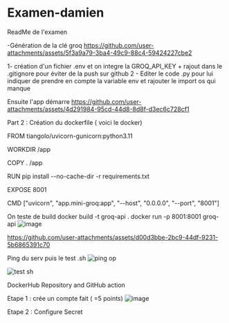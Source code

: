 # Examen-damien

ReadMe de l'examen

 -Génération de la clé groq
 https://github.com/user-attachments/assets/5f3a9a79-3ba4-49c9-88c4-59424227cbe2


1- création d'un fichier .env et on integre la GROQ_API_KEY + rajout dans le .gitignore pour éviter de la push sur github
2 - Editer le code .py pour lui indiquer de prendre en compte la variable env et rajouter le import os qui manque

Ensuite l'app démarre
https://github.com/user-attachments/assets/4d291984-95cd-44d8-8d8f-d3ec6c728cf1

Part 2 :
Création du dockerfile ( voici le docker) 

FROM tiangolo/uvicorn-gunicorn:python3.11

WORKDIR /app

COPY . /app

RUN pip install --no-cache-dir -r requirements.txt

EXPOSE 8001

CMD ["uvicorn", "app.mini-groq:app", "--host", "0.0.0.0", "--port", "8001"]

On teste de build
docker build -t groq-api .
docker run -p 8001:8001 groq-api
![image](https://github.com/user-attachments/assets/35bf7a52-ad69-47c7-8d5e-6f1847df9a57)

https://github.com/user-attachments/assets/d00d3bbe-2bc9-44df-9231-5b6865391c70


Ping du serv puis le test .sh
![ping op](https://github.com/user-attachments/assets/86a632fd-85c0-423f-83da-0e9c7923d994)


![test sh](https://github.com/user-attachments/assets/686d14ad-484d-4db6-87e8-4e838eedbff4)






DockerHub Repository and GitHub action 

Etape 1 : 
crée un compte fait ( =5 points)
![image](https://github.com/user-attachments/assets/61f5b37c-69bc-4ff3-ac22-a0be6134adf1)

Etape 2 : 
Configure Secret 



